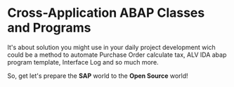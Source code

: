 <H1>Cross-Application ABAP Classes and Programs</H1>

It's about solution you might use in your daily project development wich could be a method to automate Purchase Order calculate tax, ALV IDA abap program template, Interface Log and so much more.

So, get let's prepare the <b>SAP</b> world to the <b>Open Source</b> world!
